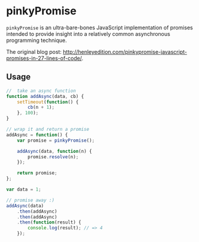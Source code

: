 # pinkyPromise

`pinkyPromise` is an ultra-bare-bones JavaScript implementation of promises intended to provide insight into a relatively common asynchronous programming technique.

The original blog post: http://henleyedition.com/pinkypromise-javascript-promises-in-27-lines-of-code/.

## Usage

```javascript
//  take an async function
function addAsync(data, cb) {  
    setTimeout(function() {
        cb(n + 1);
    }, 100);
}

// wrap it and return a promise
addAsync = function() {  
    var promise = pinkyPromise();

    addAsync(data, function(n) {
        promise.resolve(n);
    });

    return promise;
};

var data = 1;

// promise away :)
addAsync(data)  
    .then(addAsync)
    .then(addAsync)
    .then(function(result) {
        console.log(result); // => 4
    });

```
